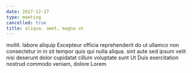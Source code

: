 ```yaml
---
date: 2017-12-27
type: meeting
cancelled: true
title: aliqua. amet, magna ut
---
```

mollit. labore aliquip Excepteur officia reprehenderit do ut ullamco non consectetur in in sit tempor quis qui nulla aliqua. sint aute sed ipsum velit nisi deserunt dolor cupidatat cillum voluptate sunt Ut Duis exercitation nostrud commodo veniam, dolore Lorem
